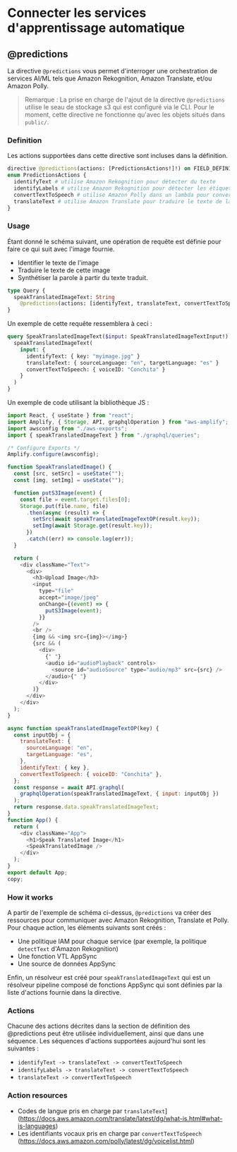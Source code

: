 # Connecter les services d'apprentissage automatique

## @predictions

La directive `@predictions` vous permet d'interroger une orchestration de services AI/ML tels que Amazon Rekognition, Amazon Translate, et/ou Amazon Polly.

> Remarque : La prise en charge de l'ajout de la directive `@predictions` utilise le seau de stockage s3 qui est configuré via le CLI. Pour le moment, cette directive ne fonctionne qu'avec les objets situés dans `public/`.

### Definition

Les actions supportées dans cette directive sont incluses dans la définition.

```graphql
directive @predictions(actions: [PredictionsActions!]!) on FIELD_DEFINITION
enum PredictionsActions {
  identifyText # utilise Amazon Rekognition pour détecter du texte
  identifyLabels # utilise Amazon Rekognition pour détecter les étiquettes
  convertTextToSpeech # utilise Amazon Polly dans un lambda pour convertir une url présignée en parole synthétisée.
  translateText # utilise Amazon Translate pour traduire le texte de la langue source à la langue cible.
}
```

### Usage

Étant donné le schéma suivant, une opération de requête est définie pour faire ce qui suit avec l'image fournie.

- Identifier le texte de l'image
- Traduire le texte de cette image
- Synthétiser la parole à partir du texte traduit.

```graphql
type Query {
  speakTranslatedImageText: String
    @predictions(actions: [identifyText, translateText, convertTextToSpeech])
}
```

Un exemple de cette requête ressemblera à ceci :

```graphql
query SpeakTranslatedImageText($input: SpeakTranslatedImageTextInput!) {
  speakTranslatedImageText(
    input: {
      identifyText: { key: "myimage.jpg" }
      translateText: { sourceLanguage: "en", targetLanguage: "es" }
      convertTextToSpeech: { voiceID: "Conchita" }
    }
  )
}
```

Un exemple de code utilisant la bibliothèque JS :

```js
import React, { useState } from "react";
import Amplify, { Storage, API, graphqlOperation } from "aws-amplify";
import awsconfig from "./aws-exports";
import { speakTranslatedImageText } from "./graphql/queries";

/* Configure Exports */
Amplify.configure(awsconfig);

function SpeakTranslatedImage() {
  const [src, setSrc] = useState("");
  const [img, setImg] = useState("");

  function putS3Image(event) {
    const file = event.target.files[0];
    Storage.put(file.name, file)
      .then(async (result) => {
        setSrc(await speakTranslatedImageTextOP(result.key));
        setImg(await Storage.get(result.key));
      })
      .catch((err) => console.log(err));
  }

  return (
    <div className="Text">
      <div>
        <h3>Upload Image</h3>
        <input
          type="file"
          accept="image/jpeg"
          onChange={(event) => {
            putS3Image(event);
          }}
        />
        <br />
        {img && <img src={img}></img>}
        {src && (
          <div>
            {" "}
            <audio id="audioPlayback" controls>
              <source id="audioSource" type="audio/mp3" src={src} />
            </audio>{" "}
          </div>
        )}
      </div>
    </div>
  );
}

async function speakTranslatedImageTextOP(key) {
  const inputObj = {
    translateText: {
      sourceLanguage: "en",
      targetLanguage: "es",
    },
    identifyText: { key },
    convertTextToSpeech: { voiceID: "Conchita" },
  };
  const response = await API.graphql(
    graphqlOperation(speakTranslatedImageText, { input: inputObj })
  );
  return response.data.speakTranslatedImageText;
}
function App() {
  return (
    <div className="App">
      <h1>Speak Translated Image</h1>
      <SpeakTranslatedImage />
    </div>
  );
}
export default App;
copy;
```

### How it works

A partir de l'exemple de schéma ci-dessus, `@predictions` va créer des ressources pour communiquer avec Amazon Rekognition, Translate et Polly. Pour chaque action, les éléments suivants sont créés :

- Une politique IAM pour chaque service (par exemple, la politique `detectText` d'Amazon Rekognition)
- Une fonction VTL AppSync
- Une source de données AppSync

Enfin, un résolveur est créé pour `speakTranslatedImageText` qui est un résolveur pipeline composé de fonctions AppSync qui sont définies par la liste d'actions fournie dans la directive.

### Actions

Chacune des actions décrites dans la section de définition des @predictions peut être utilisée individuellement, ainsi que dans une séquence. Les séquences d'actions supportées aujourd'hui sont les suivantes :

- `identifyText -> translateText -> convertTextToSpeech`
- `identifyLabels -> translateText -> convertTextToSpeech`
- `translateText -> convertTextToSpeech`

### Action resources

- Codes de langue pris en charge par `translateText`](https://docs.aws.amazon.com/translate/latest/dg/what-is.html#what-is-languages)
- Les identifiants vocaux pris en charge par `convertTextToSpeech` (https://docs.aws.amazon.com/polly/latest/dg/voicelist.html)
